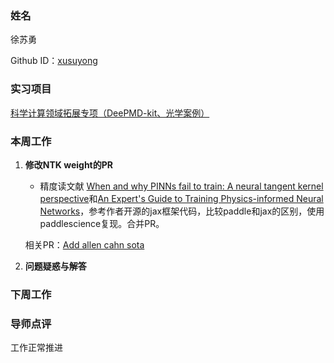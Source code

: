 ### 姓名

徐苏勇

Github ID：[xusuyong](https://github.com/xusuyong)

### 实习项目

[科学计算领域拓展专项（DeePMD-kit、光学案例）](https://github.com/PaddlePaddle/community/blob/master/hackathon/hackathon_6th/%E3%80%90Hackathon%206th%E3%80%91%E9%A3%9E%E6%A1%A8%E6%8A%A4%E8%88%AA%E8%AE%A1%E5%88%92%E9%9B%86%E8%AE%AD%E8%90%A5%E9%A1%B9%E7%9B%AE%E5%90%88%E9%9B%86.md#%E9%A1%B9%E7%9B%AE%E5%8D%81%E4%BA%8C%E7%A7%91%E5%AD%A6%E8%AE%A1%E7%AE%97%E9%A2%86%E5%9F%9F%E6%8B%93%E5%B1%95%E4%B8%93%E9%A1%B9deepmd-kit%E5%85%89%E5%AD%A6%E6%A1%88%E4%BE%8B)

### 本周工作

1. **修改NTK weight的PR**

	* 精度读文献 [When and why PINNs fail to train: A neural tangent kernel perspective](https://doi.org/10.1016/j.jcp.2021.110768)和[An Expert's Guide to Training Physics-informed Neural Networks](https://arxiv.org/abs/2308.08468)，参考作者开源的jax框架代码，比较paddle和jax的区别，使用paddlescience复现。合并PR。

   相关PR：[Add allen cahn sota](https://github.com/PaddlePaddle/PaddleScience/pull/879)

2. **问题疑惑与解答**


### 下周工作


### 导师点评
工作正常推进
